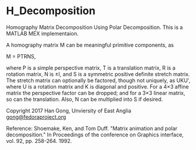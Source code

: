 # H_Decomposition
Homography Matrix Decomposition Using Polar Decomposition. This is a MATLAB MEX implementaion.

A homography matrix M can be meaningful primitive components, as

M = PTRNS,

where P is a simple perspective matrix, T is a translation matrix, R is a rotation matrix, N is ±I, and S is a symmetric positive definite stretch matrix. The stretch matrix can optionally be factored, though not uniquely, as UKU', where U is a rotation matrix and K is diagonal and positive. For a 4×3 affine matrix the perspective factor can be dropped; and for a 3×3 linear matrix, so can the translation. Also, N can be multiplied into S if desired.

Copyright 2017 Han Gong, Unviersity of East Anglia <gong@fedoraproject.org>

Reference:
Shoemake, Ken, and Tom Duff. "Matrix animation and polar decomposition." In Proceedings of the conference on Graphics interface, vol. 92, pp. 258-264. 1992.
